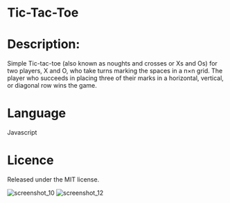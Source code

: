 # Tic-Tac-Toe

# Description:
 Simple Tic-tac-toe (also known as noughts and crosses or Xs and Os) for two players, X and O,
 who take turns marking the spaces in a n×n grid.
 The player who succeeds in placing three of their marks in a horizontal, vertical, or diagonal row wins the game.


# Language
Javascript

# Licence 
Released under the MIT license.




![screenshot_10](https://user-images.githubusercontent.com/16710674/38640118-63f48336-3de4-11e8-93f8-969f88151149.png)
![screenshot_12](https://user-images.githubusercontent.com/16710674/38640121-67c6b538-3de4-11e8-9852-5c569d13d091.png)
